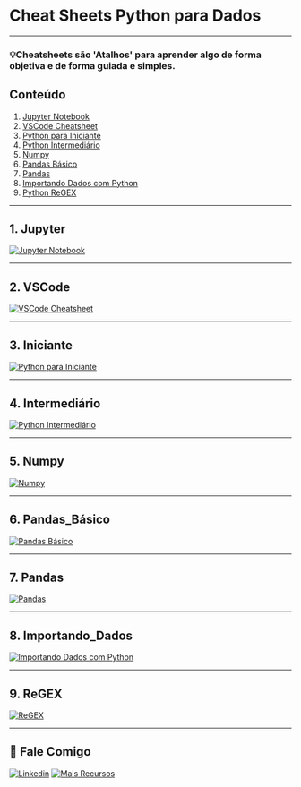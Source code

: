 # Cheat Sheets Python para Dados

---

### 💡Cheatsheets são 'Atalhos' para aprender algo de forma objetiva e de forma guiada e simples.

## Conteúdo

1. [Jupyter Notebook](#1-Jupyter)  
2. [VSCode Cheatsheet](#2-VSCode)  
3. [Python para Iniciante](#3-Iniciante )  
4. [Python Intermediário](#4-Intermediário)  
5. [Numpy](#5-Numpy)  
6. [Pandas Básico](#6-Pandas_Básico)  
7. [Pandas](#7-Pandas)  
8. [Importando Dados com Python](#8-Importando_Dados)  
9. [Python ReGEX](#9-ReGEX)  


---

## 1. Jupyter

[![Jupyter Notebook](https://github.com/fabiomarcolia/python-para-dados/blob/main/cheatsheets/img/0-jupyter-notebook.png)](https://github.com/fabiomarcolia/python-para-dados/blob/main/cheatsheets/pdf/0-jupyter-notebook.pdf)

---

## 2. VSCode

[![VSCode Cheatsheet](https://github.com/fabiomarcolia/python-para-dados/blob/main/cheatsheets/img/1-vscode_cheatsheet.png)](https://github.com/fabiomarcolia/python-para-dados/blob/main/cheatsheets/pdf/1-vscode_cheatsheet.pdf)

---

## 3. Iniciante

[![Python para Iniciante](https://github.com/fabiomarcolia/python-para-dados/blob/main/cheatsheets/img/2-python-iniciante.png)](https://github.com/fabiomarcolia/python-para-dados/blob/main/cheatsheets/pdf/2-python-iniciante.pdf)


---

## 4. Intermediário

[![Python Intermediário](https://github.com/fabiomarcolia/python-para-dados/blob/main/cheatsheets/img/4-python-intermediario.png)](https://github.com/fabiomarcolia/python-para-dados/blob/main/cheatsheets/pdf/4-python-intermediario.pdf)


---

## 5. Numpy

[![Numpy](https://github.com/fabiomarcolia/python-para-dados/blob/main/cheatsheets/img/5-python-numpy.png)](https://github.com/fabiomarcolia/python-para-dados/blob/main/cheatsheets/pdf/5-python-numpy.pdf)


---

## 6. Pandas_Básico

[![Pandas Básico](https://github.com/fabiomarcolia/python-para-dados/blob/main/cheatsheets/img/6-python-pandas-basico.png)](https://github.com/fabiomarcolia/python-para-dados/blob/main/cheatsheets/pdf/6-python-pandas-basico.pdf)


---

## 7. Pandas

[![Pandas](https://github.com/fabiomarcolia/python-para-dados/blob/main/cheatsheets/img/7-python-pandas.png)](https://github.com/fabiomarcolia/python-para-dados/blob/main/cheatsheets/pdf/7-python-pandas.pdf)


---

## 8. Importando_Dados

[![Importando Dados com Python](https://github.com/fabiomarcolia/python-para-dados/blob/main/cheatsheets/img/8-importando-dados-com-python.png)](https://github.com/fabiomarcolia/python-para-dados/blob/main/cheatsheets/pdf/8-importando-dados-com-python.pdf)


---

## 9. ReGEX

[![ReGEX](https://github.com/fabiomarcolia/python-para-dados/blob/main/cheatsheets/img/9-python-regex.png)](https://github.com/fabiomarcolia/python-para-dados/blob/main/cheatsheets/pdf/9-python-regex.pdf)


---

 

## 🔗 Fale Comigo

[![Linkedin](https://img.shields.io/badge/linkedin-0A66C2?style=for-the-badge&logo=linkedin&logoColor=white)](https://www.linkedin.com/in/fabiomarcolia/)
[![Mais Recursos](https://topmate.io/cdn-cgi/image/width=1080,quality=90/images/common/topmate-dark.svg)](https://topmate.io/fabiomarcolia)






